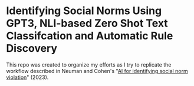 # Identifying Social Norms Using GPT3, NLI-based Zero Shot Text Classifcation and Automatic Rule Discovery

This repo was created to organize my efforts as I try to replicate the workflow described in Neuman and Cohen's "[AI for identifying social norm
violation](https://www.nature.com/articles/s41598-023-35350-x)" (2023).